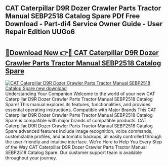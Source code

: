## CAT Caterpillar D9R Dozer Crawler Parts Tractor Manual SEBP2518 Catalog Spare PDf Free Download - Part-di4 Service Owner Guide - User Repair Edition UUGo6

# <h2><a href="http://bc4760.oget.top/?id=CAT+Caterpillar+D9R+Dozer+Crawler+Parts+Tractor+Manual+SEBP2518+Catalog+Spare">🔗Download New 👉🔴 CAT Caterpillar D9R Dozer Crawler Parts Tractor Manual SEBP2518 Catalog Spare</a></h2>

[![CAT Caterpillar D9R Dozer Crawler Parts Tractor Manual SEBP2518 Catalog Spare new download](https://i.imgur.com/5g1atiW.png)](http://bc4760.oget.top/?id=CAT+Caterpillar+D9R+Dozer+Crawler+Parts+Tractor+Manual+SEBP2518+Catalog+Spare)
Understanding Your Companion Welcome to the world of your new CAT Caterpillar D9R Dozer Crawler Parts Tractor Manual SEBP2518 Catalog Spare! This manual explores its features, functionalities, and provides essential operating instructions. Compatible with Major Brands This CAT Caterpillar D9R Dozer Crawler Parts Tractor Manual SEBP2518 Catalog Spare is compatible with major brands of compatible products. CAT Caterpillar D9R Dozer Crawler Parts Tractor Manual SEBP2518 Catalog Spare advanced features include image recognition, voice commands, customizable profiles, and automatic backups, all easily controlled through the user-friendly and intuitive interface. We're Here to Help You Every Step of the Way CAT Caterpillar D9R Dozer Crawler Parts Tractor Manual SEBP2518 Catalog Spare. Our customer support team is available throughout your journey.
